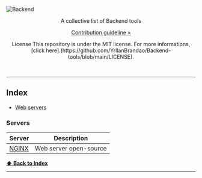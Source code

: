 
![Backend](https://user-images.githubusercontent.com/77467410/193293014-b03ab760-ce57-4eee-a827-382f635a5dd0.png)

<p align="center">A collective list of Backend tools</p>


[<p align="center">Contribution guideline »</p>](https://github.com/YrllanBrandao/Backend-tools/blob/main/CONTRIBUTING.md)

<p align="center"> License
This repository is under the MIT license. For more informations, [click here].(https://github.com/YrllanBrandao/Backend-tools/blob/main/LICENSE).
</p>

<div>
<br />
  <hr>


## Index
  
* [Web servers](#servers)
  
### Servers
Server | Description 
|---|---|
| [NGINX](https://www.nginx.com/) | Web server open-source

  
 **[⬆ Back to Index](#index)**
  <hr>
